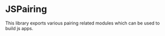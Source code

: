 # JSPairing

This library exports various pairing related modules which can be used to build js apps.